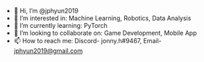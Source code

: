 - 👋 Hi, I’m @jphyun2019
- 👀 I’m interested in: Machine Learning, Robotics, Data Analysis
- 🌱 I’m currently learning: PyTorch
- 💞️ I’m looking to collaborate on: Game Development, Mobile App
- 📫 How to reach me: Discord- jonny.h#9467, Email- jphyun2019@gmail.com


<!---
jphyun2019/jphyun2019 is a ✨ special ✨ repository because its `README.md` (this file) appears on your GitHub profile.
You can click the Preview link to take a look at your changes.
--->
